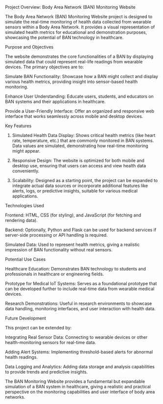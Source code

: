 Project Overview: Body Area Network (BAN) Monitoring Website

The Body Area Network (BAN) Monitoring Website project is designed to simulate the real-time monitoring of health data collected from wearable sensors within a Body Area Network. It provides a visual representation of simulated health metrics for educational and demonstration purposes, showcasing the potential of BAN technology in healthcare.

Purpose and Objectives

The website demonstrates the core functionalities of a BAN by displaying simulated data that could represent real-life readings from wearable devices. The primary objectives are to:

Simulate BAN Functionality: Showcase how a BAN might collect and display various health metrics, providing insight into sensor-based health monitoring.

Enhance User Understanding: Educate users, students, and educators on BAN systems and their applications in healthcare.

Provide a User-Friendly Interface: Offer an organized and responsive web interface that works seamlessly across mobile and desktop devices.


Key Features

1. Simulated Health Data Display: Shows critical health metrics (like heart rate, temperature, etc.) that are commonly monitored in BAN systems. Data values are simulated, demonstrating how real-time monitoring might appear.


2. Responsive Design: The website is optimized for both mobile and desktop use, ensuring that users can access and view health data conveniently.


3. Scalability: Designed as a starting point, the project can be expanded to integrate actual data sources or incorporate additional features like alerts, logs, or predictive insights, suitable for various medical applications.



Technologies Used

Frontend: HTML, CSS (for styling), and JavaScript (for fetching and rendering data).

Backend: Optionally, Python and Flask can be used for backend services if server-side processing or API handling is required.

Simulated Data: Used to represent health metrics, giving a realistic impression of BAN functionality without real sensors.


Potential Use Cases

Healthcare Education: Demonstrates BAN technology to students and professionals in healthcare or engineering fields.

Prototype for Medical IoT Systems: Serves as a foundational prototype that can be developed further to include real-time data from wearable medical devices.

Research Demonstrations: Useful in research environments to showcase data handling, monitoring interfaces, and user interaction with health data.


Future Development

This project can be extended by:

Integrating Real Sensor Data: Connecting to wearable devices or other health-monitoring sensors for real-time data.

Adding Alert Systems: Implementing threshold-based alerts for abnormal health readings.

Data Logging and Analytics: Adding data storage and analysis capabilities to provide trends and predictive insights.


The BAN Monitoring Website provides a fundamental but expandable simulation of a BAN system in healthcare, giving a realistic and practical perspective on the monitoring capabilities and user interface of body area networks.
